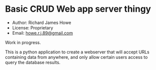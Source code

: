 # Basic CRUD Web app server thingy

* Author: Richard James Howe
* License: Proprietary
* Email: howe.r.j.89@gmail.com

Work in progress.

This is a python application to create a webserver that will accept URLs
containing data from anywhere, and only allow certain users access to query the
database results.
